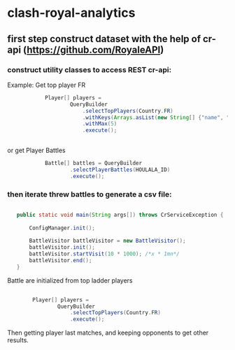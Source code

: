 # clash-royal-analytics
## first step construct dataset with the help of cr-api (https://github.com/RoyaleAPI)

### construct utility classes to access REST cr-api:


Example:
Get top player FR
```java
			Player[] players = 
					QueryBuilder
						.selectTopPlayers(Country.FR)
						.withKeys(Arrays.asList(new String[] {"name", "tag"}))
						.withMax(5)
						.execute();
			
```

or get Player Battles

```java
			Battle[] battles = QueryBuilder
					.selectPlayerBattles(HOULALA_ID)
					.execute();

```

 ### then iterate threw battles to generate a csv file:
 
 ```java
 
 	public static void main(String args[]) throws CrServiceException {
		
		ConfigManager.init();
		
		BattleVisitor battleVisitor = new BattleVisitor();
		battleVisitor.init();
		battleVisitor.startVisit(10 * 1000); /*x * 1mn*/
		battleVisitor.end();
	}
```

Battle are initialized from top ladder players

```java
	
		Player[] players = 
				QueryBuilder
					.selectTopPlayers(Country.FR)
					.execute();
```

Then getting player last matches, and keeping opponents to get other results.
